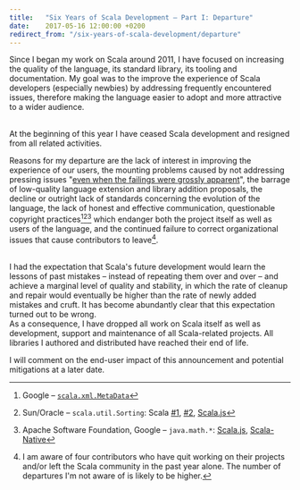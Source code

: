 ```yaml
---
title:   "Six Years of Scala Development – Part I: Departure"
date:    2017-05-16 12:00:00 +0200
redirect_from: "/six-years-of-scala-development/departure"
---
```


Since I began my work on Scala around 2011, I have focused on increasing the
quality of the language, its standard library, its tooling and documentation.
My goal was to the improve the experience of Scala developers (especially
newbies) by addressing frequently encountered issues, therefore making the
language easier to adopt and more attractive to a wider audience.

<br/>
At the beginning of this year I have ceased Scala development and resigned from
all related activities.

Reasons for my departure are the lack of interest in improving the experience of
our users, the mounting problems caused by not addressing pressing issues
"[even when the failings were grossly apparent](https://news.ycombinator.com/item?id=8277626)",
the barrage of low-quality language extension and library addition proposals,
the decline or outright lack of standards concerning the evolution of the language,
the lack of honest and effective communication, questionable copyright practices[^xml][^sort][^math]
which endanger both the project itself as well as users of the language, and the
continued failure to correct organizational issues that cause contributors to
leave[^leave].

<br/>
I had the expectation that Scala's future development would learn the lessons of
past mistakes – instead of repeating them over and over – and achieve a marginal
level of quality and stability, in which the rate of cleanup and repair would
eventually be higher than the rate of newly added mistakes and cruft.
It has become abundantly clear that this expectation turned out to be wrong.

<br/>
As a consequence, I have dropped all work on Scala itself as well as
development, support and maintenance of all Scala-related projects.
All libraries I authored and distributed have reached their end of life.

I will comment on the end-user impact of this announcement and potential
mitigations at a later date.

[^xml]: Google – [`scala.xml.MetaData`](https://groups.google.com/d/topic/scala-internals/FRPhY1FW9Q8/discussion)
[^sort]: Sun/Oracle – `scala.util.Sorting`: Scala [#1](https://github.com/scala/scala/blob/v2.10.5/src/library/scala/util/Sorting.scala#L19), [#2](https://github.com/scala/scala/pull/4534), [Scala.js](https://github.com/scala-js/scala-js/issues/1765)
[^math]: Apache Software Foundation, Google – `java.math.*`: [Scala.js](https://github.com/scala-js/scala-js/pull/1549), [Scala-Native](https://github.com/scala-native/scala-native/commit/804b5e187c0559f453d137e92055c2715279fe4b)
[^leave]: I am aware of four contributors who have quit working on their projects and/or left the Scala community in the past year alone. The number of departures I'm not aware of is likely to be higher.

<!-- https://github.com/scala/scala/graphs/contributors?from=2011-12-01&to=2016-07-31

git shortlog -s -n 947797e..a02b913 -->
